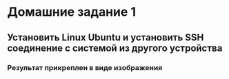# Домашние задание 1
## Установить Linux Ubuntu и установить SSH соединение с системой из другого устройства
### Результат прикреплен в виде изображения
